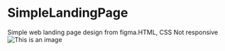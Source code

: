 # SimpleLandingPage
Simple web landing page design from figma.HTML, CSS Not responsive
![This is an image](https://myoctocat.com/assets/images/base-octocat.svg)
